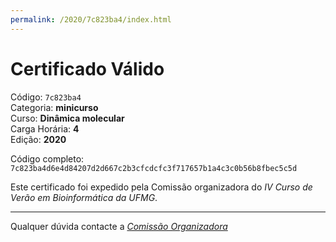```yaml
---
permalink: /2020/7c823ba4/index.html
---
```


# Certificado Válido

Código: `7c823ba4`<br>
Categoria: **minicurso**<br>
Curso: **Dinâmica molecular**<br>
Carga Horária: **4**<br>
Edição: **2020**<br>


Código completo: `7c823ba4d6e4d84207d2d667c2b3cfcdcfc3f717657b1a4c3c0b56b8fbec5c5d`


Este certificado foi expedido pela Comissão organizadora do *IV Curso de Verão em Bioinformática da UFMG*.

----

Qualquer dúvida contacte a [_Comissão Organizadora_](<mailto:cursobioinfoufmg@gmail.com$subject=[Certificados]>)

